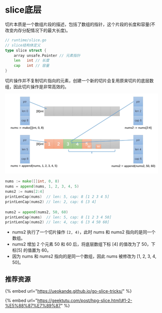 # slice底层

切片本质是一个数组片段的描述，包括了数组的指针，这个片段的长度和容量\(不改变内存分配情况下的最大长度\)。

```go
// runtime/slice.go
// slice结构体定义
type slice struct {
    array unsafe.Pointer // 元素指针
    len   int // 长度 
    cap   int // 容量
}
```

切片操作并不复制切片指向的元素，创建一个新的切片会复用原来切片的底层数组，因此切片操作是非常高效的。

![](../../.gitbook/assets/image%20%2840%29.png)

```go
nums := make([]int, 0, 8)
nums = append(nums, 1, 2, 3, 4, 5)
nums2 := nums[2:4]
printLenCap(nums)  // len: 5, cap: 8 [1 2 3 4 5]
printLenCap(nums2) // len: 2, cap: 6 [3 4]

nums2 = append(nums2, 50, 60)
printLenCap(nums)  // len: 5, cap: 8 [1 2 3 4 50]
printLenCap(nums2) // len: 4, cap: 6 [3 4 50 60]
```

* nums2 执行了一个切片操作 `[2, 4)`，此时 nums 和 nums2 指向的是同一个数组。
* nums2 增加 2 个元素 50 和 60 后，将底层数组下标 \[4\] 的值改为了 50，下标\[5\] 的值置为 60。
* 因为 nums 和 nums2 指向的是同一个数组，因此 nums 被修改为 \[1, 2, 3, 4, 50\]。

## 推荐资源

{% embed url="https://ueokande.github.io/go-slice-tricks/" %}

{% embed url="https://geektutu.com/post/hpg-slice.html\#1-2-%E5%88%87%E7%89%87" %}



